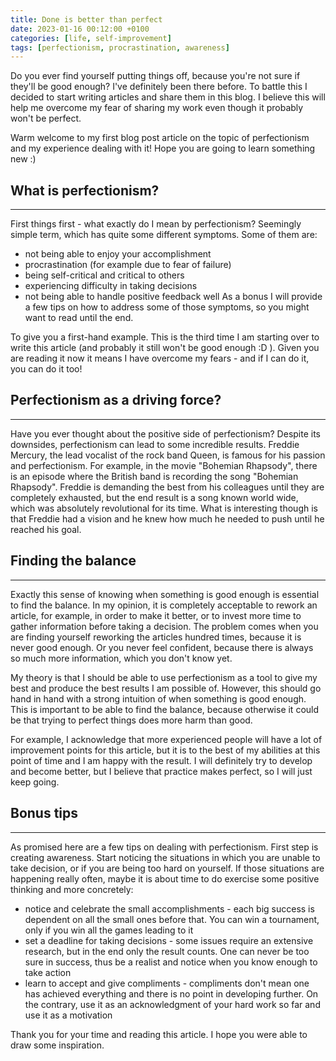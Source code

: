 ```yaml
---
title: Done is better than perfect
date: 2023-01-16 00:12:00 +0100
categories: [life, self-improvement]
tags: [perfectionism, procrastination, awareness]
---
```



Do you ever find yourself putting things off, because you're not sure if they'll be good enough? I've definitely been there before. To battle this I decided to start writing articles and share them in this blog. I believe this will help me overcome my fear of sharing my work even though it probably won't be perfect. 

Warm welcome to my first blog post article on the topic of perfectionism and my experience dealing with it! Hope you are going to learn something new :)


## What is perfectionism?
---

First things first - what exactly do I mean by perfectionism? Seemingly simple term, which has quite some different symptoms. Some of them are:
- not being able to enjoy your accomplishment
- procrastination (for example due to fear of failure)
- being self-critical and critical to others
- experiencing difficulty in taking decisions
- not being able to handle positive feedback well
As a bonus I will provide a few tips on how to address some of those symptoms, so you might want to read until the end.

To give you a first-hand example. This is the third time I am starting over to write this article (and  probably it still won't be good enough :D ). Given you are reading it now it means I have overcome my fears - and if I can do it, you can do it too!


## Perfectionism as a driving force?
---

Have you ever thought about the positive side of perfectionism? Despite its downsides, perfectionism can lead to some incredible results. Freddie Mercury, the lead vocalist of the rock band Queen, is famous for his passion and perfectionism. For example, in the movie "Bohemian Rhapsody", there is an episode where the British band is recording the song "Bohemian Rhapsody". Freddie is demanding the best from his colleagues until they are completely exhausted, but the end result is a song known world wide, which was absolutely revolutional for its time. What is interesting though is that Freddie had a vision and he knew how much he needed to push until he reached his goal.


## Finding the balance
---

Exactly this sense of knowing when something is good enough is essential to find the balance. In my opinion, it is completely acceptable to rework an article, for example, in order to make it better, or to invest more time to gather information before taking a decision. The problem comes when you are finding yourself reworking the articles hundred times, because it is never good enough. Or you never feel confident, because there is always so much more information, which you don't know yet.

My theory is that I should be able to use perfectionism as a tool to give my best and produce the best results I am possible of. However, this should go hand in hand with a strong intuition of when something is good enough. This is important to be able to find the balance, because otherwise it could be that trying to perfect things does more harm than good.

For example, I acknowledge that more experienced people will have a lot of improvement points for this article, but it is to the best of my abilities at this point of time and I am happy with the result. I will definitely try to develop and become better, but I believe that practice makes perfect, so I will just keep going.


## Bonus tips
---


As promised here are a few tips on dealing with perfectionism. First step is creating awareness. Start noticing the situations in which you are unable to take decision, or if you are being too hard on yourself. If those situations are happening really often, maybe it is about time to do exercise some positive thinking and more concretely:
- notice and celebrate the small accomplishments - each big success is dependent on all the small ones before that. You can win a tournament, only if you win all the games leading to it
- set a deadline for taking decisions - some issues require an extensive research, but in the end only the result counts. One can never be too sure in success, thus be a realist and notice when you know enough to take action
- learn to accept and give compliments - compliments don't mean one has achieved everything and there is no point in developing further. On the contrary, use it as an acknowledgment of your hard work so far and use it as a motivation



Thank you for your time and reading this article. I hope you were able to draw some inspiration.